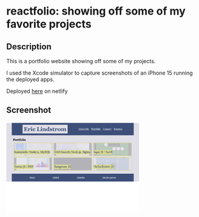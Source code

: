 # reactfolio: showing off some of my favorite projects

## Description

This is a portfolio website showing off some of my projects.

I used the Xcode simulator to capture screenshots of an iPhone 15 running the deployed apps.

Deployed [here](#) on netlify

## Screenshot

<img src="./screenshot.png" width="350px">
